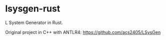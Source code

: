 # lsysgen-rust
L System Generator in Rust.

Original project in C++ with ANTLR4: https://github.com/acs2405/LSysGen

